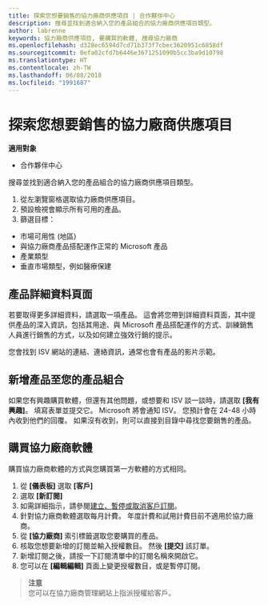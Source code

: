 ```yaml
---
title: 探索您想要銷售的協力廠商供應項目 | 合作夥伴中心
description: 搜尋並找到適合納入您的產品組合的協力廠商供應項目類型。
author: labrenne
keywords: 協力廠商供應項目, 要購買的軟體, 搜尋協力廠商
ms.openlocfilehash: d328ec6594d7cd71b373f7cbec3620951c6858df
ms.sourcegitcommit: 0efa02cfd7b6446e3671251090b5cc3ba9d10798
ms.translationtype: HT
ms.contentlocale: zh-TW
ms.lasthandoff: 06/08/2018
ms.locfileid: "1991687"
---
```

# <a name="discover-the-third-party-offers-you-want-to-sell"></a>探索您想要銷售的協力廠商供應項目

**適用對象**

-  合作夥伴中心

搜尋並找到適合納入您的產品組合的協力廠商供應項目類型。 

1.  從左瀏覽窗格選取協力廠商供應項目。 
2.  預設檢視會顯示所有可用的產品。 
3.  篩選目標：

- 市場可用性 (地區)
- 與協力廠商產品搭配運作正常的 Microsoft 產品
- 產業類型
- 垂直市場類型，例如醫療保建

## <a name="the-product-details-page"></a>產品詳細資料頁面

若要取得更多詳細資料，請選取一項產品。 這會將您帶到詳細資料頁面，其中提供產品的深入資訊，包括其用途、與 Microsoft 產品搭配運作的方式、訓練銷售人員進行銷售的方式，以及如何建立強效行銷的提示。 

您會找到 ISV 網站的連結、連絡資訊，通常也會有產品的影片示範。 

## <a name="add-the-product-to-your-portfolio"></a>新增產品至您的產品組合

如果您有興趣購買軟體，但還有其他問題，或想要和 ISV 談一談時，請選取 **\[我有興趣\]**。 填寫表單並提交它。 Microsoft 將會通知 ISV。 您預計會在 24-48 小時內收到他們的回覆。 如果沒有收到，則可以直接到目錄中尋找您要銷售的產品。

## <a name="purchase-the-third-party-software"></a>購買協力廠商軟體

購買協力廠商軟體的方式與您購買第一方軟體的方式相同。 

1. 從 **\[儀表板\]** 選取 **\[客戶\]**
2. 選取 **\[新訂閱\]**
3. 如需詳細指示，請參閱[建立、暫停或取消客戶訂閱](create-a-new-subscription.md)。
4.  針對協力廠商軟體選取每月計費。 年度計費和試用計費目前不適用於協力廠商。
5.  從 **\[協力廠商\]** 索引標籤選取您要購買的產品。
6.  核取您想要新增的訂閱並輸入授權數目。 然後 **\[提交\]** 該訂單。
7.  新增訂閱之後，請按一下訂閱清單中的訂閱名稱來開啟它。 
8.  您可以在 **\[編輯編輯\]** 頁面上變更授權數目，或是暫停訂閱。

>**注意**<br> 您可以在協力廠商管理網站上指派授權給客戶。

    


